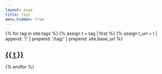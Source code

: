 ```yaml
---
layout: page
title: Tags
menu_hidden: true
---
```


{% for tag in site.tags %}
  {% assign t = tag | first %}
  {% assign t_url = t | append: '/' | prepend: '/tag/' | prepend: site.base_url %}
  <article class="post">
    <h2>
      <a class="post-link" href="{{ t_url }}">{{ t }}</a>
    </h2>
  </article>
{% endfor %}
